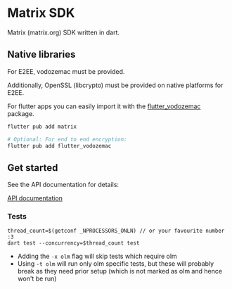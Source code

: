 # Matrix SDK

Matrix (matrix.org) SDK written in dart.

## Native libraries

For E2EE, vodozemac must be provided.

Additionally, OpenSSL (libcrypto) must be provided on native platforms for E2EE.

For flutter apps you can easily import it with the [flutter_vodozemac](https://pub.dev/packages/flutter_vodozemac) package.

```sh
flutter pub add matrix

# Optional: For end to end encryption:
flutter pub add flutter_vodozemac
```

## Get started

See the API documentation for details:

[API documentation](https://pub.dev/documentation/matrix/latest/)

### Tests

```shell
thread_count=$(getconf _NPROCESSORS_ONLN) // or your favourite number :3
dart test --concurrency=$thread_count test
```

- Adding the `-x olm` flag will skip tests which require olm
- Using `-t olm` will run only olm specific tests, but these will probably break as they need prior setup (which is not marked as olm and hence won't be run)
